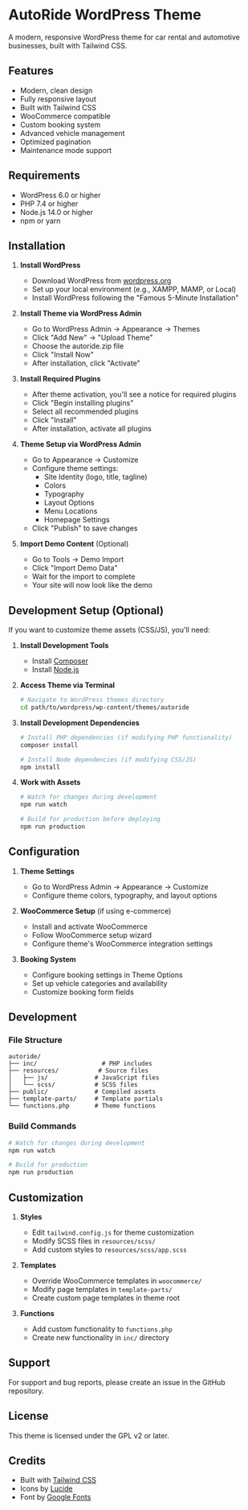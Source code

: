 # AutoRide WordPress Theme

A modern, responsive WordPress theme for car rental and automotive businesses, built with Tailwind CSS.

## Features

- Modern, clean design
- Fully responsive layout
- Built with Tailwind CSS
- WooCommerce compatible
- Custom booking system
- Advanced vehicle management
- Optimized pagination
- Maintenance mode support

## Requirements

- WordPress 6.0 or higher
- PHP 7.4 or higher
- Node.js 14.0 or higher
- npm or yarn

## Installation

1. **Install WordPress**
   - Download WordPress from [wordpress.org](https://wordpress.org/download/)
   - Set up your local environment (e.g., XAMPP, MAMP, or Local)
   - Install WordPress following the "Famous 5-Minute Installation"

2. **Install Theme via WordPress Admin**
   - Go to WordPress Admin → Appearance → Themes
   - Click "Add New" → "Upload Theme"
   - Choose the autoride.zip file
   - Click "Install Now"
   - After installation, click "Activate"

3. **Install Required Plugins**
   - After theme activation, you'll see a notice for required plugins
   - Click "Begin installing plugins"
   - Select all recommended plugins
   - Click "Install"
   - After installation, activate all plugins

4. **Theme Setup via WordPress Admin**
   - Go to Appearance → Customize
   - Configure theme settings:
     - Site Identity (logo, title, tagline)
     - Colors
     - Typography
     - Layout Options
     - Menu Locations
     - Homepage Settings
   - Click "Publish" to save changes

5. **Import Demo Content** (Optional)
   - Go to Tools → Demo Import
   - Click "Import Demo Data"
   - Wait for the import to complete
   - Your site will now look like the demo

## Development Setup (Optional)

If you want to customize theme assets (CSS/JS), you'll need:

1. **Install Development Tools**
   - Install [Composer](https://getcomposer.org/)
   - Install [Node.js](https://nodejs.org/)

2. **Access Theme via Terminal**
   ```bash
   # Navigate to WordPress themes directory
   cd path/to/wordpress/wp-content/themes/autoride
   ```

3. **Install Development Dependencies**
   ```bash
   # Install PHP dependencies (if modifying PHP functionality)
   composer install

   # Install Node dependencies (if modifying CSS/JS)
   npm install
   ```

4. **Work with Assets**
   ```bash
   # Watch for changes during development
   npm run watch

   # Build for production before deploying
   npm run production
   ```

## Configuration

1. **Theme Settings**
   - Go to WordPress Admin → Appearance → Customize
   - Configure theme colors, typography, and layout options

2. **WooCommerce Setup** (if using e-commerce)
   - Install and activate WooCommerce
   - Follow WooCommerce setup wizard
   - Configure theme's WooCommerce integration settings

3. **Booking System**
   - Configure booking settings in Theme Options
   - Set up vehicle categories and availability
   - Customize booking form fields

## Development

### File Structure
```
autoride/
├── inc/                  # PHP includes
├── resources/           # Source files
│   ├── js/             # JavaScript files
│   └── scss/           # SCSS files
├── public/             # Compiled assets
├── template-parts/     # Template partials
└── functions.php       # Theme functions
```

### Build Commands
```bash
# Watch for changes during development
npm run watch

# Build for production
npm run production
```

## Customization

1. **Styles**
   - Edit `tailwind.config.js` for theme customization
   - Modify SCSS files in `resources/scss/`
   - Add custom styles to `resources/scss/app.scss`

2. **Templates**
   - Override WooCommerce templates in `woocommerce/`
   - Modify page templates in `template-parts/`
   - Create custom page templates in theme root

3. **Functions**
   - Add custom functionality to `functions.php`
   - Create new functionality in `inc/` directory

## Support

For support and bug reports, please create an issue in the GitHub repository.

## License

This theme is licensed under the GPL v2 or later.

## Credits

- Built with [Tailwind CSS](https://tailwindcss.com)
- Icons by [Lucide](https://lucide.dev)
- Font by [Google Fonts](https://fonts.google.com)
